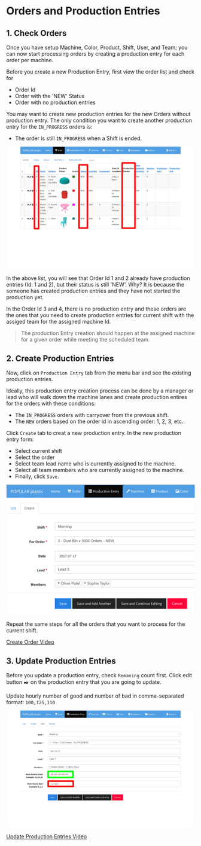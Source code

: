 # Orders and Production Entries

## 1. Check Orders
Once you have setup Machine, Color, Product, Shift, User, and Team; you can now start processing orders by creating a production entry for each order per machine.

Before you create a new Production Entry, first view the order list and check for 

* Order Id
* Order with the 'NEW' Status
* Order with no production entries

You may want to create new production entries for the new Orders without production entry. The only condition you want to create another production entry for the `IN_PROGRESS` orders is:

* The order is still `IN_PROGRESS` when a Shift is ended.


![](img/check-order-list.jpg)

In the above list, you will see that Order Id 1 and 2 already have production entries (Id: 1 and 2), but their status is still 'NEW'. Why? It is because the someone has created production entries and they have not started the production yet. 

In the Order Id 3 and 4, there is no production entry and these orders are the ones that you need to create production entries for current shift with the assiged team for the assigned machine Id.

> The production Entry creation should happen at the assigned machine for a given order while meeting the scheduled team.


## 2. Create Production Entries

Now, click on `Production Entry` tab from the menu bar and see the existing production entries.

Ideally, this production entry creation process can be done by a manager or lead who will walk down the machine lanes and create production entires for the orders with these conditions:

* The `IN_PROGRESS` orders with carryover from the previous shift.
* The `NEW` orders based on the order id in ascending order: 1, 2, 3, etc..

Click `Create` tab to creat a new production entry. In the new production entry form:

* Select current shift
* Select the order
* Select team lead name who is currently assigned to the machine.
* Select all team members who are currently assigned to the machine.
* Finally, click `Save`.

![](img/new-p-entry.png)

Repeat the same steps for all the orders that you want to process for the current shift.


[Create Order Video](https://player.vimeo.com/video/225953269)


## 3. Update Production Entries

Before you update a production entry, check `Remaning` count first. Click edit button :black_nib: on the production entry that you are going to update.

Update hourly number of good and number of bad in comma-separated format: `100,125,110`

![](img/edit-p-entry.jpg)

[Update Production Entries Video](https://player.vimeo.com/video/225956412)


